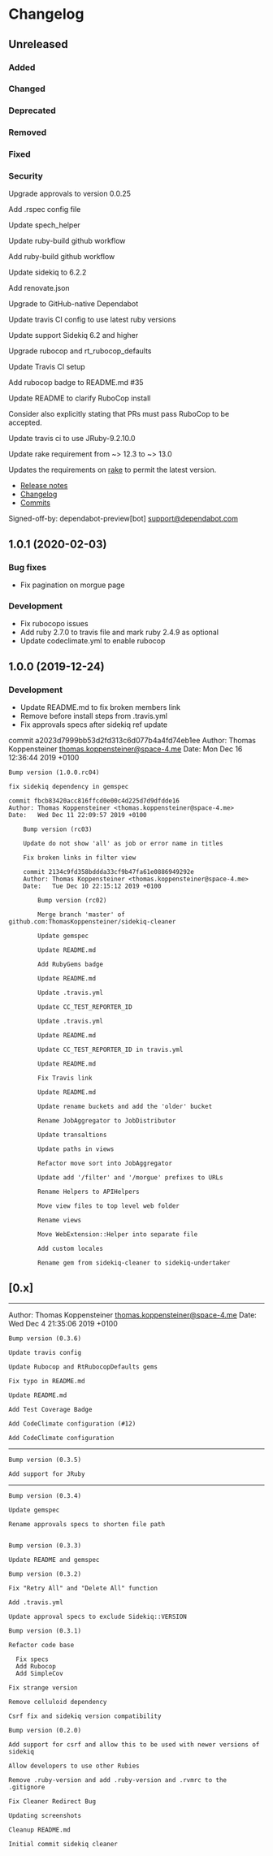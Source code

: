 # Changelog

## Unreleased

### Added
### Changed
### Deprecated
### Removed
### Fixed
### Security

Upgrade approvals to version 0.0.25

Add .rspec config file

Update spech_helper

Update ruby-build github workflow

Add ruby-build github workflow

Update sidekiq to 6.2.2

Add renovate.json

Upgrade to GitHub-native Dependabot

Update travis CI config to use latest ruby versions

Update support Sidekiq 6.2 and higher

Upgrade rubocop and rt_rubocop_defaults

Update Travis CI setup

Add rubocop badge to README.md #35

Update README to clarify RuboCop install

Consider also explicitly stating that PRs must pass RuboCop to be accepted.

Update travis ci to use JRuby-9.2.10.0

Update rake requirement from ~> 12.3 to ~> 13.0

  Updates the requirements on [rake](https://github.com/ruby/rake) to permit the latest version.
  - [Release notes](https://github.com/ruby/rake/releases)
  - [Changelog](https://github.com/ruby/rake/blob/master/History.rdoc)
  - [Commits](https://github.com/ruby/rake/compare/v12.3.0...v13.0.1)

  Signed-off-by: dependabot-preview[bot] <support@dependabot.com>

## 1.0.1 (2020-02-03)

### Bug fixes
- Fix pagination on morgue page

### Development
-  Fix rubocopo issues
-  Add ruby 2.7.0 to travis file and mark ruby 2.4.9 as optional
-  Update codeclimate.yml to enable rubocop

## 1.0.0 (2019-12-24)

### Development
- Update README.md to fix broken members link
- Remove before install steps from .travis.yml
- Fix approvals specs after sidekiq ref update

commit a2023d7999bb53d2fd313c6d077b4a4fd74eb1ee
Author: Thomas Koppensteiner <thomas.koppensteiner@space-4.me>
Date:   Mon Dec 16 12:36:44 2019 +0100

    Bump version (1.0.0.rc04)

    fix sidekiq dependency in gemspec

    commit fbcb83420acc816ffcd0e00c4d225d7d9dfdde16
    Author: Thomas Koppensteiner <thomas.koppensteiner@space-4.me>
    Date:   Wed Dec 11 22:09:57 2019 +0100

        Bump version (rc03)

        Update do not show 'all' as job or error name in titles

        Fix broken links in filter view

        commit 2134c9fd358bddda33cf9b47fa61e0886949292e
        Author: Thomas Koppensteiner <thomas.koppensteiner@space-4.me>
        Date:   Tue Dec 10 22:15:12 2019 +0100

            Bump version (rc02)

            Merge branch 'master' of github.com:ThomasKoppensteiner/sidekiq-cleaner

            Update gemspec

            Update README.md

            Add RubyGems badge

            Update README.md

            Update .travis.yml

            Update CC_TEST_REPORTER_ID

            Update .travis.yml

            Update README.md

            Update CC_TEST_REPORTER_ID in travis.yml

            Update README.md

            Fix Travis link

            Update README.md

            Update rename buckets and add the 'older' bucket

            Rename JobAggregator to JobDistributor

            Update transaltions

            Update paths in views

            Refactor move sort into JobAggregator

            Update add '/filter' and '/morgue' prefixes to URLs

            Rename Helpers to APIHelpers

            Move view files to top level web folder

            Rename views

            Move WebExtension::Helper into separate file

            Add custom locales

            Rename gem from sidekiq-cleaner to sidekiq-undertaker


## [0.x]


---














Author: Thomas Koppensteiner <thomas.koppensteiner@space-4.me>
Date:   Wed Dec 4 21:35:06 2019 +0100

    Bump version (0.3.6)

    Update travis config

    Update Rubocop and RtRubocopDefaults gems

    Fix typo in README.md

    Update README.md

    Add Test Coverage Badge

    Add CodeClimate configuration (#12)

    Add CodeClimate configuration

---
    Bump version (0.3.5)

    Add support for JRuby

---
    Bump version (0.3.4)

    Update gemspec

    Rename approvals specs to shorten file path


    Bump version (0.3.3)

    Update README and gemspec

    Bump version (0.3.2)

    Fix "Retry All" and "Delete All" function

    Add .travis.yml

    Update approval specs to exclude Sidekiq::VERSION

    Bump version (0.3.1)

    Refactor code base

      Fix specs
      Add Rubocop
      Add SimpleCov

    Fix strange version

    Remove celluloid dependency

    Csrf fix and sidekiq version compatibility

    Bump version (0.2.0)

    Add support for csrf and allow this to be used with newer versions of sidekiq

    Allow developers to use other Rubies

    Remove .ruby-version and add .ruby-version and .rvmrc to the .gitignore

    Fix Cleaner Redirect Bug

    Updating screenshots

    Cleanup README.md

    Initial commit sidekiq cleaner
